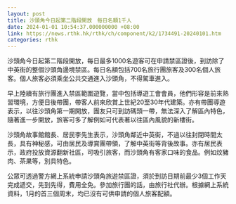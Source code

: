 ```yaml
---
layout: post
title: 沙頭角今日起第二階段開放　每日名額1千人
date: 2024-01-01 10:54:37.000000000 +08:00
link: https://news.rthk.hk/rthk/ch/component/k2/1734491-20240101.htm
categories: rthk
---
```


沙頭角今日起第二階段開放，每日最多1000名遊客可在申請禁區證後，到訪除了中英街的整個沙頭角邊境禁區。每日名額包括700名旅行團旅客及300名個人旅客。個人旅客必須乘坐公共交通進入沙頭角，不得駕車進入。

早上陸續有旅行團進入禁區範圍遊覽，當中包括導遊工會會員，他們形容是前來熟習環境，方便日後帶團，帶客人前來欣賞上世紀20至30年代建築。亦有帶團導遊表示，以往沙頭角第一期開放，團友只可到訪碼頭一帶，無法深入了解區內特色，隨著進一步開放，旅客可多了解例如可代表著以往區內風貌的新樓街。

沙頭角故事館館長、居民李先生表示，沙頭角鄰近中英街，不過以往封閉時間太長，具有神秘感，可由居民及導賞團帶領，了解中英街等背後故事。亦有居民表示，政府投放資源翻新社區，可吸引旅客，而沙頭角有客家口味的食品。例如炆豬肉、茶果等，別具特色。

公眾可透過警方網上系統申請沙頭角旅遊禁區證，須於到訪日期前最少3個工作天完成遞交，先到先得，費用全免。參加旅行團的話，由旅行社代辦。根據網上系統資料，1月的首三個周末，均已沒有可供申請的個人旅客配額。
